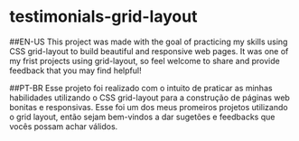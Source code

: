 # testimonials-grid-layout

##EN-US
This project was made with the goal of practicing my skills using CSS grid-layout to build beautiful and responsive web pages. It was one of my frist projects using grid-layout, so feel welcome to share and provide feedback that you may find helpful!

##PT-BR
Esse projeto foi realizado com o intuito de praticar as minhas habilidades utilizando o CSS grid-layout para a construção de páginas web bonitas e responsivas. Esse foi um dos meus promeiros projetos utilizando o grid layout, então sejam bem-vindos a dar sugetões e feedbacks que vocês possam achar válidos. 
